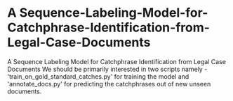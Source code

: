 # A Sequence-Labeling-Model-for-Catchphrase-Identification-from-Legal-Case-Documents
A Sequence Labeling Model for Catchphrase Identification from Legal Case Documents
We should be primarily interested in two scripts namely - 'train_on_gold_standard_catches.py' for training the model and 'annotate_docs.py' for predicting the catchphrases out of new unseen documents.
